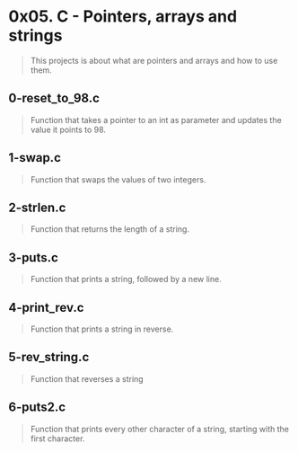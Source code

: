 # 0x05. C - Pointers, arrays and strings
> This projects is about what are pointers and arrays and how to use them.

## 0-reset_to_98.c
> Function that takes a pointer to an int as parameter and updates the value it points to 98.

## 1-swap.c
> Function that swaps the values of two integers.

## 2-strlen.c
> Function that returns the length of a string.

## 3-puts.c
> Function that prints a string, followed by a new line.

## 4-print_rev.c
> Function that prints a string in reverse.

## 5-rev_string.c
> Function that reverses a string

## 6-puts2.c
> Function that prints every other character of a string, starting with the first character.
